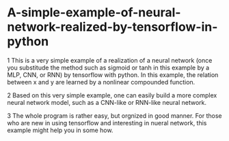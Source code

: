 # A-simple-example-of-neural-network-realized-by-tensorflow-in-python
1 This is a very simple example of a realization of a neural network (once you substitude the method such as sigmoid or tanh in this example by a MLP, CNN, or RNN) by tensorflow  with python. In this example, the relation between x and y are learned by a nonlinear compounded function. 


2 Based on this very simple example, one can easily build a more complex neural network model, such as a CNN-like or RNN-like neural network.


3 The whole program is rather easy,  but orgnized in good manner. For those who are new in using tensorflow and interesting in nueral network, this example might help you in some how.
